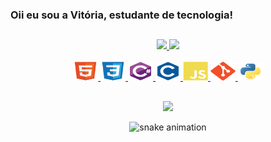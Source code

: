 ### Oii eu sou a Vitória, estudante de tecnologia!

##

<div style="display: inline_block"  align="center">
  <a href="https://github.com/vitoriasaturnino">
  <img height="160em" src="https://github-readme-stats.vercel.app/api?username=vitoriasaturnino&show_icons=true&theme=radical&include_all_commits=true&count_private=true"/>
  <img height="160m" src="https://github-readme-stats.vercel.app/api/top-langs/?username=vitoriasaturnino&layout=compact&langs_count=7&theme=radical"/>
</div>
  
<div style="display: inline_block"enter" align="center"><br>
  <img alt= Vitoria-HTML" height="30" width="40" src="https://raw.githubusercontent.com/devicons/devicon/master/icons/html5/html5-original.svg">
  <img alt= Vitoria-CSS" height="30" width="40" src="https://raw.githubusercontent.com/devicons/devicon/master/icons/css3/css3-original.svg">
  <img alt= Vitoria-Csharp" height="30" width="40" src="https://raw.githubusercontent.com/devicons/devicon/master/icons/csharp/csharp-original.svg">
  <img alt="Vitoria-C" height="30" width="40" src="https://raw.githubusercontent.com/devicons/devicon/master/icons/c/c-plain.svg">
  <img alt= Vitoria-Js" height="30" width="40" src="https://raw.githubusercontent.com/devicons/devicon/master/icons/javascript/javascript-plain.svg">
  <img alt="Vitoria-git" height="30" width="40" src="https://raw.githubusercontent.com/devicons/devicon/master/icons/git/git-original.svg">
  <img alt= Vitoria-Python" height="30" width="40" src="https://raw.githubusercontent.com/devicons/devicon/master/icons/python/python-original.svg">
</div> 

##
  
<div style="display: inline_block" align="center"> 
  <a href="https://www.linkedin.com/in/vit%C3%B3ria-moura-6393391b0/" target="_blank"><img src="https://img.shields.io/badge/-LinkedIn-%230077B5?style=for-the-badge&logo=linkedin&logoColor=white" target="_blank"></a> 
 <!-- <a href = "mailto:contatorvim.saturnino@gmail.com"><img src="https://img.shields.io/badge/-Gmail-%23333?style=for-the-badge&logo=gmail&logoColor=white" target="_blank"></a>
  <a href="https://www.instagram.com/vitoriacmoura_/" target="_blank"><img src="https://img.shields.io/badge/-Instagram-%23E4405F?style=for-the-badge&logo=instagram&logoColor=white" target="_blank"></a>
 -->
  
  ![snake animation](https://github.com/vitoriasaturnino)
</div>

